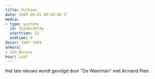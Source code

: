 ```yaml
---
title: Vulkaan
date: 1989-09-01 00:00:00 Z
media:
- type: youtube
  id: 3LGebs38ldw
  starttime: 12
  endtime: 0
decor: 1987-1989
ankers:
- Jan Becaus
hour: Laat
---
```


Het late nieuws wordt gevolgd door "De Weerman" met Armand Pien.
